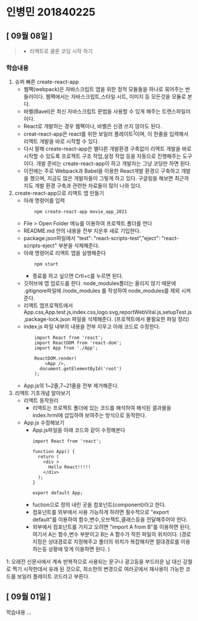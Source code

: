 # 인병민 201840225

## [ 09월 08일 ]
 > + 리액트로 클론 코딩 시작 하기
### 학습내용
1. 슈퍼 빠른 create-react-app
    + 웹팩(webpack)은 자바스크립트 앱을 위한  정적 모듈들을 하나로 묶어주는 번들러이다.
    웹팩에서는 자바스크립트,스타일 시트, 이미지 등 모든것을 모듈로 본다.
    + 바벨(Bavel)은 최신 자바스크립트 문법을 사용할 수 있게 해주는 트랜스파일러이다.
    + React로 개발하는 경우 웹팩이나, 바벨은 신경 쓰지 않아도 된다.
    + creat-react-app은 react를 위한 보일러 플레이트<sup>[1](#Boilerplate)</sup>이며, 
    이 한줄을 입력해서 리액트 개발을 바로 시작할 수 있다.
    + 다시 말해 create-react-app은 별다른 개발환경 구축없이 리액트 개발을
     바로 시작할 수 있도록 프로젝트 구조 작업,설정 작업 등을 자동으로 진행해주는 도구이다.
     개발 준비는 create-react-app이 하고 개발자는 그냥 코딩만 하면 된다.
    + 이전에는 주로 Webpack과 Babel을 이용한 React개발 환경으 구축하고 개발을 했으며,
    지금도 많은 개발자들이 그렇게 하고 있다. 구글링을 해보면 최근까지도 개발 환경 구축과 관련한
    자료들이 많이 나와 있다.
2. create-react-app으로 리액트 앱 만들기
    + 아래 명령어를 입력
        ```
            npm create-react-app movie_app_2021
        ```
    + File > Open Folder 메뉴를 이용하여 프로젝트 폴더를 연다
    + README.md 안의 내용을 전부 지운후 새로 기입한다.
    + package.json파일에서 "test": "react-scripts-test","eject": "react-scripts-eject" 부분을 삭제해준다.
    + 아래 명령어로 리액트 앱을 실행해준다
        ```
            npm start
        ```
        + 종료를 하고 싶으면 Crtl+c를 누르면 된다.
    + 깃허브에 앱 업로드를 한다. node_modules폴더는 올리지 않기 때문에 .gitignore파일에 /node_modules 를 작성하여 node_modules를 제외 시켜준다.
    + 리액트 앱프로젝트에서 App.css,App.test.js,index.css,logo.svg,reportWebVital.js,setupTest.js,package-lock.json 파일을 삭제해준다. (프로젝트에서 불필요한 파일 정리)
    + index.js 파일 내부의 내용을 전부 지우고 아래 코드로 수정한다.
        ```
            import React from 'react';
            import ReactDOM from 'react-dom';
            import App from './App';

            ReactDOM.render(
                <App />,
              document.getElementById('root')
            );
        ```
    + App.js의 1&#126;2줄,7&#126;21줄을 전부 제거해준다.
3. 리액트 기초개념 알아보기
    + 리액트 동작원리
        + 리액트는 프로젝트 폴더에 있는 코드를 해석하여 해석된 결과물을 index.hrml에 삽입하여 보여주는 방식으로 동작한다.
    + App.js 수정해보기
        + App.js파일을 아래 코드와 같이 수정해본다
            ```
            import React from 'react';

            function App() {
              return (
                <div >
                  Hello React!!!!!
                </div>
              );
            }

            export default App;
            ```
        + fuction으로 정의 내린 곳을 컴포넌트(component)라고 한다.
        + 컴포넌트를 외부에서 사용 가능하게 하려면 필수적으로 "export default"를 이용하여 함수,변수,오브젝트,클래스등을 전달해주어야 한다.
        + 외부에서 컴포넌트를 가지고 오려면 "import A from B"를 이용하면 된다, 여기서 A는 함수,변수 부분이고 B는 A 함수가 적힌 파일의 위치이다.
        (경로지정은 상대경로로 지정해주고 폴더의 위치가 복잡해지면 절대경로를 이용하는등 상황에 맞게 이용하면 된다. )

<a name="Boilerplate">1</a>: 오래전 신문사에서 계속 반복적으로 사용되는 문구나 광고등을 부드러운 납 대신 강철로 찍기 시작한데서 유래 된 것으로, 최소한의 변경으로 여러곳에서 재사용이 가능한 코드를 보일러 플레이트 코드라고 부른다.



## [ 09월 01일 ]
학습내용
...